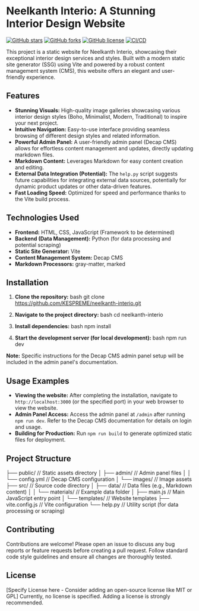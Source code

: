 # Neelkanth Interio: A Stunning Interior Design Website

[![GitHub stars](https://img.shields.io/github/stars/KESPREME/neelkanth-interio?style=flat-square)](https://github.com/KESPREME/neelkanth-interio/stargazers)
[![GitHub forks](https://img.shields.io/github/forks/KESPREME/neelkanth-interio?style=flat-square)](https://github.com/KESPREME/neelkanth-interio/network)
[![GitHub license](https://img.shields.io/github/license/KESPREME/neelkanth-interio?style=flat-square)](LICENSE)
[![CI/CD](https://img.shields.io/badge/CI/CD-Enabled-brightgreen.svg?style=flat-square)](link-to-your-ci-cd-here)

This project is a static website for Neelkanth Interio, showcasing their exceptional interior design services and styles. Built with a modern static site generator (SSG) using Vite and powered by a robust content management system (CMS), this website offers an elegant and user-friendly experience.

## Features

* **Stunning Visuals:** High-quality image galleries showcasing various interior design styles (Boho, Minimalist, Modern, Traditional) to inspire your next project.
* **Intuitive Navigation:** Easy-to-use interface providing seamless browsing of different design styles and related information.
* **Powerful Admin Panel:**  A user-friendly admin panel (Decap CMS) allows for effortless content management and updates, directly updating markdown files.
* **Markdown Content:**  Leverages Markdown for easy content creation and editing.
* **External Data Integration (Potential):**  The `help.py` script suggests future capabilities for integrating external data sources, potentially for dynamic product updates or other data-driven features.
* **Fast Loading Speed:** Optimized for speed and performance thanks to the Vite build process.

## Technologies Used

* **Frontend:** HTML, CSS, JavaScript (Framework to be determined)
* **Backend (Data Management):** Python (for data processing and potential scraping)
* **Static Site Generator:** Vite
* **Content Management System:** Decap CMS
* **Markdown Processors:** gray-matter, marked

## Installation

1. **Clone the repository:**
   bash
   git clone https://github.com/KESPREME/neelkanth-interio.git
   
2. **Navigate to the project directory:**
   bash
   cd neelkanth-interio
   
3. **Install dependencies:**
   bash
   npm install
   
4. **Start the development server (for local development):**
   bash
   npm run dev
   

**Note:**  Specific instructions for the Decap CMS admin panel setup will be included in the admin panel's documentation.

## Usage Examples

* **Viewing the website:**  After completing the installation, navigate to `http://localhost:3000` (or the specified port) in your web browser to view the website.
* **Admin Panel Access:** Access the admin panel at `/admin` after running `npm run dev`.  Refer to the Decap CMS documentation for details on login and usage. 
* **Building for Production:** Run `npm run build` to generate optimized static files for deployment.

## Project Structure


├── public/                     // Static assets directory
│   ├── admin/                  // Admin panel files
│   │   └── config.yml         // Decap CMS configuration
│   └── images/                // Image assets
├── src/                        // Source code directory
│   ├── data/                   // Data files (e.g., Markdown content)
│   │   └── materials/          // Example data folder
│   ├── main.js                 // Main JavaScript entry point
│   └── templates/              // Website templates
├── vite.config.js              // Vite configuration
└── help.py                     // Utility script (for data processing or scraping)


## Contributing

Contributions are welcome! Please open an issue to discuss any bug reports or feature requests before creating a pull request.  Follow standard code style guidelines and ensure all changes are thoroughly tested. 

## License

[Specify License here -  Consider adding an open-source license like MIT or GPL]  Currently, no license is specified.  Adding a license is strongly recommended.
